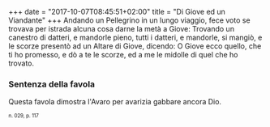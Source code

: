 +++
date = "2017-10-07T08:45:51+02:00"
title = "Di Giove ed un Viandante"
+++
Andando un Pellegrino in un lungo viaggio, fece voto se trovava per istrada
alcuna cosa darne la metà a Giove: Trovando un canestro di datteri, e mandorle
pieno, tutti i datteri, e mandorle, si mangiò, e le scorze presentò ad un
Altare di Giove, dicendo: O Giove ecco quello, che ti ho promesso, e dò a te le
scorze, ed a me le midolle di quel che ho trovato.

### Sentenza della favola
Questa favola dimostra l'Avaro per avarizia gabbare ancora Dio.

<sub><sub>n. 029, p. 117<sub><sub>
